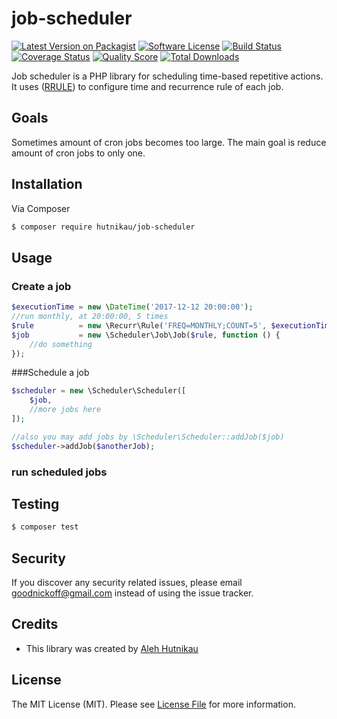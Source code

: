 # job-scheduler

[![Latest Version on Packagist][ico-version]][link-packagist]
[![Software License][ico-license]](LICENSE.md)
[![Build Status][ico-travis]][link-travis]
[![Coverage Status][ico-scrutinizer]][link-scrutinizer]
[![Quality Score][ico-code-quality]][link-code-quality]
[![Total Downloads][ico-downloads]][link-downloads]

Job scheduler is a PHP library for scheduling time-based repetitive actions.
It uses ([RRULE](https://tools.ietf.org/html/rfc5545)) to configure time and recurrence rule of each job.  

## Goals

Sometimes amount of cron jobs becomes too large. 
The main goal is reduce amount of cron jobs to only one.  

## Installation

Via Composer

``` bash
$ composer require hutnikau/job-scheduler
```

## Usage

### Create a job
``` php
$executionTime = new \DateTime('2017-12-12 20:00:00');
//run monthly, at 20:00:00, 5 times
$rule          = new \Recurr\Rule('FREQ=MONTHLY;COUNT=5', $executionTime);
$job           = new \Scheduler\Job\Job($rule, function () {
    //do something
});
```

###Schedule a job

```php
$scheduler = new \Scheduler\Scheduler([
    $job,
    //more jobs here
]);

//also you may add jobs by \Scheduler\Scheduler::addJob($job)
$scheduler->addJob($anotherJob);
```

### run scheduled jobs 




## Testing

``` bash
$ composer test
```

## Security

If you discover any security related issues, please email goodnickoff@gmail.com instead of using the issue tracker.

## Credits

- This library was created by [Aleh Hutnikau](https://github.com/hutnikau)  

## License

The MIT License (MIT). Please see [License File](LICENSE.md) for more information.

[ico-version]: https://img.shields.io/packagist/v/hutnikau/job-scheduler.svg?style=flat-square
[ico-license]: https://img.shields.io/badge/license-MIT-brightgreen.svg?style=flat-square
[ico-travis]: https://img.shields.io/travis/:vendor/:package_name/master.svg?style=flat-square
[ico-scrutinizer]: https://img.shields.io/scrutinizer/coverage/g/:vendor/:package_name.svg?style=flat-square
[ico-code-quality]: https://img.shields.io/scrutinizer/g/:vendor/:package_name.svg?style=flat-square
[ico-downloads]: https://img.shields.io/packagist/dt/:vendor/:package_name.svg?style=flat-square

[link-packagist]: https://packagist.org/packages/hutnikau/:package_name
[link-travis]: https://travis-ci.org/hutnikau/:package_name
[link-scrutinizer]: https://scrutinizer-ci.com/g/hutnikau/:package_name/code-structure
[link-code-quality]: https://scrutinizer-ci.com/g/hutnikau/:package_name
[link-downloads]: https://packagist.org/packages/hutnikau/:package_name
[link-author]: https://github.com/hutnikau
